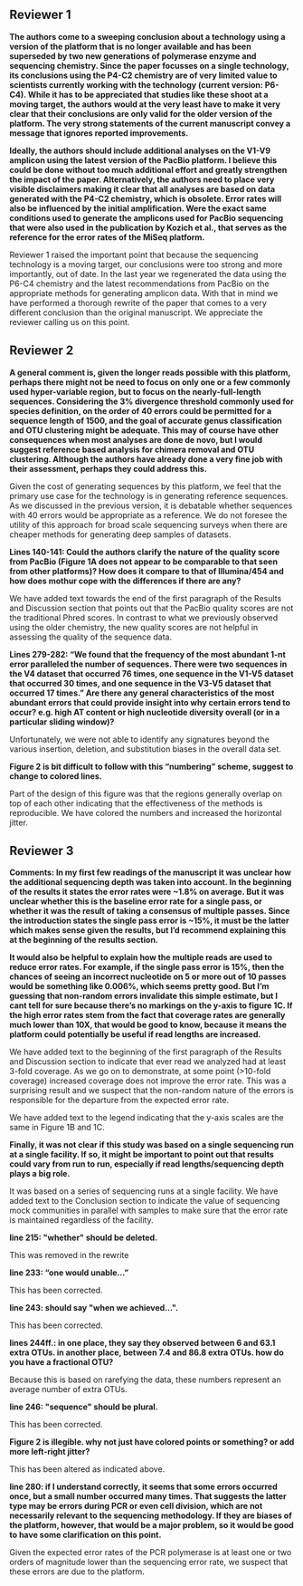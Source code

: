
## Reviewer 1

**The authors come to a sweeping conclusion about a technology using a version of the platform that is no longer available and has been superseded by two new generations of polymerase enzyme and sequencing chemistry. Since the paper focusses on a single technology, its conclusions using the P4-C2 chemistry are of very limited value to scientists currently working with the technology (current version: P6-C4). While it has to be appreciated that studies like these shoot at a moving target, the authors would at the very least have to make it very clear that their conclusions are only valid for the older version of the platform. The very strong statements of the current manuscript convey a message that ignores reported improvements.**

**Ideally, the authors should include additional analyses on the V1-V9 amplicon using the latest version of the PacBio platform. I believe this could be done without too much additional effort and greatly strengthen the impact of the paper. Alternatively, the authors need to place very visible disclaimers making it clear that all analyses are based on data generated with the P4-C2 chemistry, which is obsolete.
Error rates will also be influenced by the initial amplification. Were the exact same conditions used to generate the amplicons used for PacBio sequencing that were also used in the publication by Kozich et al., that serves as the reference for the error rates of the MiSeq platform.**

Reviewer 1 raised the important point that because the sequencing technology is a moving target, our conclusions were too strong and more importantly, out of date. In the last year we regenerated the data using the P6-C4 chemistry and the latest recommendations from PacBio on the appropriate methods for generating amplicon data. With that in mind we have performed a thorough rewrite of the paper that comes to a very different conclusion than the original manuscript. We appreciate the reviewer calling us on this point.


## Reviewer 2

**A general comment is, given the longer reads possible with this platform, perhaps there might not be need to focus on only one or a few commonly used hyper-variable region, but to focus on the nearly-full-length sequences. Considering the 3% divergence threshold commonly used for species definition, on the order of 40 errors could be permitted for a sequence length of 1500, and the goal of accurate genus classification and OTU clustering might be adequate. This may of course have other consequences when most analyses are done de novo, but I would suggest reference based analysis for chimera removal and OTU clustering. Although the authors have already done a very fine job with their assessment, perhaps they could address this.**

Given the cost of generating sequences by this platform, we feel that the primary use case for the technology is in generating reference sequences. As we discussed in the previous version, it is debatable whether sequences with 40 errors would be appropriate as a reference. We do not foresee the utility of this approach for broad scale sequencing surveys when there are cheaper methods for generating deep samples of datasets.


**Lines 140-141: Could the authors clarify the nature of the quality score from PacBio (Figure 1A does not appear to be comparable to that seen from other platforms)? How does it compare to that of Illumina/454 and how does mothur cope with the differences if there are any?**

We have added text towards the end of the first paragraph of the Results and Discussion section that points out that the PacBio quality scores are not the traditional Phred scores. In contrast to what we previously observed using the older chemistry, the new quality scores are not helpful in assessing the quality of the sequence data.


**Lines 279-282: “We found that the frequency of the most abundant 1-nt error paralleled the number of sequences. There were two sequences in the V4 dataset that occurred 76 times, one sequence in the V1-V5 dataset that occurred 30 times, and one sequence in the V3-V5 dataset that occurred 17 times.” Are there any general characteristics of the most abundant errors that could provide insight into why certain errors tend to occur? e.g. high AT content or high nucleotide diversity overall (or in a particular sliding window)?**

Unfortunately, we were not able to identify any signatures beyond the various insertion, deletion, and substitution biases in the overall data set.


**Figure 2 is bit difficult to follow with this “numbering” scheme, suggest to change to colored lines.**

Part of the design of this figure was that the regions generally overlap on top of each other indicating that the effectiveness of the methods is reproducible. We have colored the numbers and increased the horizontal jitter.



## Reviewer 3

**Comments: In my first few readings of the manuscript it was unclear how the additional sequencing depth was taken into account. In the beginning of the results it states the error rates were ~1.8% on average. But it was unclear whether this is the baseline error rate for a single pass, or whether it was the result of taking a consensus of multiple passes. Since the introduction states the single pass error is ~15%, it must be the latter which makes sense given the results, but I’d recommend explaining this at the beginning of the results section.**

**It would also be helpful to explain how the multiple reads are used to reduce error rates. For example, if the single pass error is 15%, then the chances of seeing an incorrect nucleotide on 5 or more out of 10 passes would be something like 0.006%, which seems pretty good. But I’m guessing that non-random errors invalidate this simple estimate, but I cant tell for sure because there’s no markings on the y-axis to figure 1C. If the high error rates stem from the fact that coverage rates are generally much lower than 10X, that would be good to know, because it means the platform could potentially be useful if read lengths are increased.**

We have added text to the beginning of the first paragraph of the Results and Discussion section to indicate that ever read we analyzed had at least 3-fold coverage. As we go on to demonstrate, at some point (>10-fold coverage) increased coverage does not improve the error rate. This was a surprising result and we suspect that the non-random nature of the errors is responsible for the departure from the expected error rate.

We have added text to the legend indicating that the y-axis scales are the same in Figure 1B and 1C.


**Finally, it was not clear if this study was based on a single sequencing run at a single facility. If so, it might be important to point out that results could vary from run to run, especially if read lengths/sequencing depth plays a big role.**

It was based on a series of sequencing runs at a single facility. We have added text to the Conclusion section to indicate the value of sequencing mock communities in parallel with samples to make sure that the error rate is maintained regardless of the facility.


**line 215: "whether" should be deleted.**

This was removed in the rewrite


**line 233: “one would unable…”**

This has been corrected.


**line 243: should say "when we achieved...".**

This has been corrected.


**lines 244ff.: in one place, they say they observed between 6 and 63.1 extra OTUs. in another place, between 7.4 and 86.8 extra OTUs. how do you have a fractional OTU?**

Because this is based on rarefying the data, these numbers represent an average number of extra OTUs.


**line 246: "sequence" should be plural.**

This has been corrected.


**Figure 2 is illegible. why not just have colored points or something? or add more left-right jitter?**

This has been altered as indicated above.


**line 280: if I understand correctly, it seems that some errors occurred once, but a small number occurred many times. That suggests the latter type may be errors during PCR or even cell division, which are not necessarily relevant to the sequencing methodology. If they are biases of the platform, however, that would be a major problem, so it would be good to have some clarification on this point.**

Given the expected error rates of the PCR polymerase is at least one or two orders of magnitude lower than the sequencing error rate, we suspect that these errors are due to the platform.
